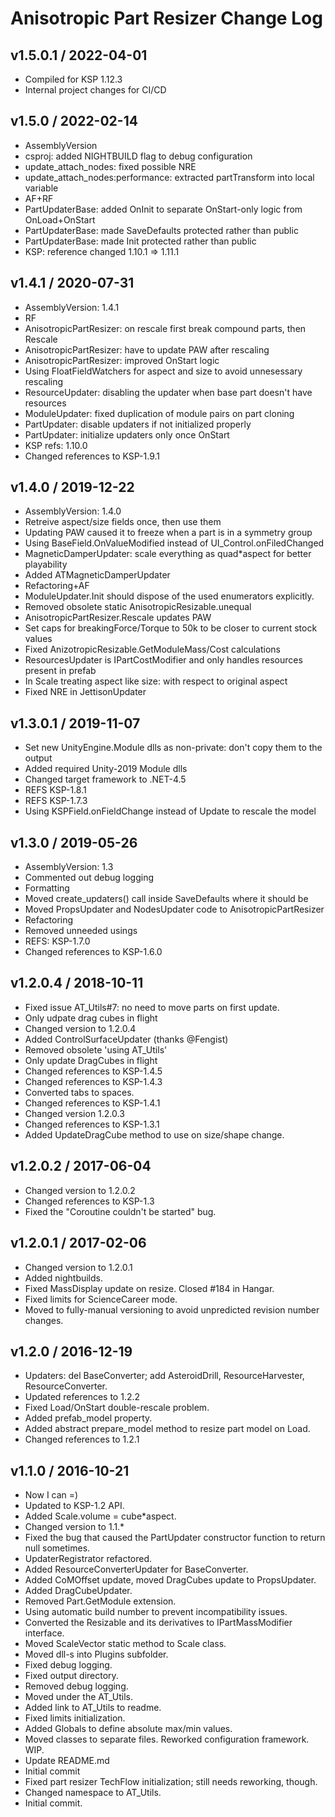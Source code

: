 # Anisotropic Part Resizer Change Log

## v1.5.0.1 / 2022-04-01

* Compiled for KSP 1.12.3
* Internal project changes for CI/CD

## v1.5.0 / 2022-02-14

* AssemblyVersion
* csproj: added NIGHTBUILD flag to debug configuration
* update_attach_nodes: fixed possible NRE
* update_attach_nodes:performance: extracted partTransform into local variable
* AF+RF
* PartUpdaterBase: added OnInit to separate OnStart-only logic from OnLoad+OnStart
* PartUpdaterBase: made SaveDefaults protected rather than public
* PartUpdaterBase: made Init protected rather than public
* KSP: reference changed 1.10.1 => 1.11.1

## v1.4.1 / 2020-07-31

* AssemblyVersion: 1.4.1
* RF
* AnisotropicPartResizer: on rescale first break compound parts, then Rescale
* AnisotropicPartResizer: have to update PAW after rescaling
* AnisotropicPartResizer: improved OnStart logic
* Using FloatFieldWatchers for aspect and size to avoid unnesessary rescaling
* ResourceUpdater: disabling the updater when base part doesn't have resources
* ModuleUpdater: fixed duplication of module pairs on part cloning
* PartUpdater: disable updaters if not initialized properly
* PartUpdater: initialize updaters only once OnStart
* KSP refs: 1.10.0
* Changed references to KSP-1.9.1

## v1.4.0 / 2019-12-22

* AssemblyVersion: 1.4.0
* Retreive aspect/size fields once, then use them
* Updating PAW caused it to freeze when a part is in a symmetry group
* Using BaseField.OnValueModified instead of UI_Control.onFiledChanged
* MagneticDamperUpdater: scale everything as quad*aspect for better playability
* Added ATMagneticDamperUpdater
* Refactoring+AF
* ModuleUpdater.Init should dispose of the used enumerators explicitly.
* Removed obsolete static AnisotropicResizable.unequal
* AnisotropicPartResizer.Rescale updates PAW
* Set caps for breakingForce/Torque to 50k to be closer to current stock values
* Fixed AnizotropicResizable.GetModuleMass/Cost calculations
* ResourcesUpdater is IPartCostModifier and only handles resources present in prefab
* In Scale treating aspect like size: with respect to original aspect
* Fixed NRE in JettisonUpdater

## v1.3.0.1 / 2019-11-07

* Set new UnityEngine.Module dlls as non-private: don't copy them to the output
* Added required Unity-2019 Module dlls
* Changed target framework to .NET-4.5
* REFS KSP-1.8.1
* REFS KSP-1.7.3
* Using KSPField.onFieldChange instead of Update to rescale the model

## v1.3.0 / 2019-05-26

* AssemblyVersion: 1.3
* Commented out debug logging
* Formatting
* Moved create_updaters() call inside SaveDefaults where it should be
* Moved PropsUpdater and NodesUpdater code to AnisotropicPartResizer
* Refactoring
* Removed unneeded usings
* REFS: KSP-1.7.0
* Changed references to KSP-1.6.0

## v1.2.0.4 / 2018-10-11

* Fixed issue AT_Utils#7: no need to move parts on first update.
* Only udpate drag cubes in flight
* Changed version to 1.2.0.4
* Added ControlSurfaceUpdater (thanks @Fengist)
* Removed obsolete 'using AT_Utils'
* Only update DragCubes in flight
* Changed references to KSP-1.4.5
* Changed references to KSP-1.4.3
* Converted tabs to spaces.
* Changed references to KSP-1.4.1
* Changed version 1.2.0.3
* Changed references to KSP-1.3.1
* Added UpdateDragCube method to use on size/shape change.

## v1.2.0.2 / 2017-06-04

* Changed version to 1.2.0.2
* Changed references to KSP-1.3
* Fixed the "Coroutine couldn't be started" bug.

## v1.2.0.1 / 2017-02-06

* Changed version to 1.2.0.1
* Added nightbuilds.
* Fixed MassDisplay update on resize. Closed #184 in Hangar.
* Fixed limits for ScienceCareer mode.
* Moved to fully-manual versioning to avoid unpredicted revision number changes.

## v1.2.0 / 2016-12-19

* Updaters: del BaseConverter; add AsteroidDrill, ResourceHarvester, ResourceConverter.
* Updated references to 1.2.2
* Fixed Load/OnStart double-rescale problem.
* Added prefab_model property.
* Added abstract prepare_model method to resize part model on Load.
* Changed references to 1.2.1

## v1.1.0 / 2016-10-21

* Now I can =)
* Updated to KSP-1.2 API.
* Added Scale.volume = cube*aspect.
* Changed version to 1.1.*
* Fixed the bug that caused the PartUpdater constructor function to return null sometimes.
* UpdaterRegistrator refactored.
* Added ResourceConverterUpdater for BaseConverter.
* Added CoMOffset update, moved DragCubes update to PropsUpdater.
* Added DragCubeUpdater.
* Removed Part.GetModule<T> extension.
* Using automatic build number to prevent incompatibility issues.
* Converted the Resizable and its derivatives to IPartMassModifier interface.
* Moved ScaleVector static method to Scale class.
* Moved dll-s into Plugins subfolder.
* Fixed debug logging.
* Fixed output directory.
* Removed debug logging.
* Moved under the AT_Utils.
* Added link to AT_Utils to readme.
* Fixed limits initialization.
* Added Globals to define absolute max/min values.
* Moved classes to separate files. Reworked configuration framework. WIP.
* Update README.md
* Initial commit
* Fixed part resizer TechFlow initialization; still needs reworking, though.
* Changed namespace to AT_Utils.
* Initial commit.
